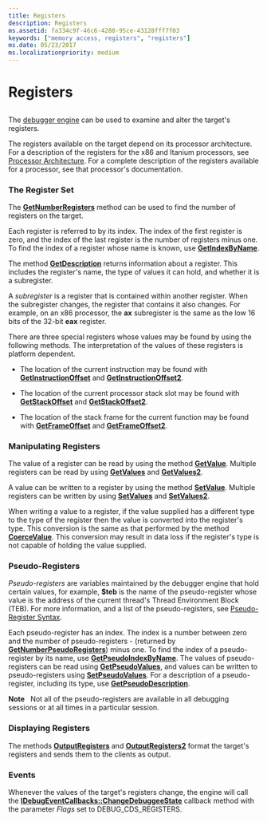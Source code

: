 ```yaml
---
title: Registers
description: Registers
ms.assetid: fa334c9f-46c6-4288-95ce-43128fff7f03
keywords: ["memory access, registers", "registers"]
ms.date: 05/23/2017
ms.localizationpriority: medium
---
```


# Registers


## <span id="ddk_registers_dbx"></span><span id="DDK_REGISTERS_DBX"></span>


The [debugger engine](introduction.md#debugger-engine) can be used to examine and alter the target's registers.

The registers available on the target depend on its processor architecture. For a description of the registers for the x86 and Itanium processors, see [Processor Architecture](processor-architecture.md). For a complete description of the registers available for a processor, see that processor's documentation.

### <span id="the_register_set"></span><span id="THE_REGISTER_SET"></span>The Register Set

The [**GetNumberRegisters**](https://msdn.microsoft.com/library/windows/hardware/ff547960) method can be used to find the number of registers on the target.

Each register is referred to by its index. The index of the first register is zero, and the index of the last register is the number of registers minus one. To find the index of a register whose name is known, use [**GetIndexByName**](https://msdn.microsoft.com/library/windows/hardware/ff546881).

The method [**GetDescription**](https://msdn.microsoft.com/library/windows/hardware/ff546575) returns information about a register. This includes the register's name, the type of values it can hold, and whether it is a subregister.

A *subregister* is a register that is contained within another register. When the subregister changes, the register that contains it also changes. For example, on an x86 processor, the **ax** subregister is the same as the low 16 bits of the 32-bit **eax** register.

There are three special registers whose values may be found by using the following methods. The interpretation of the values of these registers is platform dependent.

-   The location of the current instruction may be found with [**GetInstructionOffset**](https://msdn.microsoft.com/library/windows/hardware/ff546916) and [**GetInstructionOffset2**](https://msdn.microsoft.com/library/windows/hardware/ff546933).

-   The location of the current processor stack slot may be found with [**GetStackOffset**](https://msdn.microsoft.com/library/windows/hardware/ff548403) and [**GetStackOffset2**](https://msdn.microsoft.com/library/windows/hardware/ff548414).

-   The location of the stack frame for the current function may be found with [**GetFrameOffset**](https://msdn.microsoft.com/library/windows/hardware/ff546806) and [**GetFrameOffset2**](https://msdn.microsoft.com/library/windows/hardware/ff546815).

### <span id="manipulating_registers"></span><span id="MANIPULATING_REGISTERS"></span>Manipulating Registers

The value of a register can be read by using the method [**GetValue**](https://msdn.microsoft.com/library/windows/hardware/ff549476). Multiple registers can be read by using [**GetValues**](https://msdn.microsoft.com/library/windows/hardware/ff549480) and [**GetValues2**](https://msdn.microsoft.com/library/windows/hardware/ff549487).

A value can be written to a register by using the method [**SetValue**](https://msdn.microsoft.com/library/windows/hardware/ff556881). Multiple registers can be written by using [**SetValues**](https://msdn.microsoft.com/library/windows/hardware/ff556883) and [**SetValues2**](https://msdn.microsoft.com/library/windows/hardware/ff556884).

When writing a value to a register, if the value supplied has a different type to the type of the register then the value is converted into the register's type. This conversion is the same as that performed by the method [**CoerceValue**](https://msdn.microsoft.com/library/windows/hardware/ff539158). This conversion may result in data loss if the register's type is not capable of holding the value supplied.

### <span id="pseudo_registers"></span><span id="PSEUDO_REGISTERS"></span> Pseudo-Registers

*Pseudo-registers* are variables maintained by the debugger engine that hold certain values, for example, **$teb** is the name of the pseudo-register whose value is the address of the current thread's Thread Environment Block (TEB). For more information, and a list of the pseudo-registers, see [Pseudo-Register Syntax](pseudo-register-syntax.md).

Each pseudo-register has an index. The index is a number between zero and the number of pseudo-registers - (returned by [**GetNumberPseudoRegisters**](https://msdn.microsoft.com/library/windows/hardware/ff547957)) minus one. To find the index of a pseudo-register by its name, use [**GetPseudoIndexByName**](https://msdn.microsoft.com/library/windows/hardware/ff548206). The values of pseudo-registers can be read using [**GetPseudoValues**](https://msdn.microsoft.com/library/windows/hardware/ff548215), and values can be written to pseudo-registers using [**SetPseudoValues**](https://msdn.microsoft.com/library/windows/hardware/ff556767). For a description of a pseudo-register, including its type, use [**GetPseudoDescription**](https://msdn.microsoft.com/library/windows/hardware/ff548189).

**Note**   Not all of the pseudo-registers are available in all debugging sessions or at all times in a particular session.

 

### <span id="displaying_registers"></span><span id="DISPLAYING_REGISTERS"></span>Displaying Registers

The methods [**OutputRegisters**](https://msdn.microsoft.com/library/windows/hardware/ff553242) and [**OutputRegisters2**](https://msdn.microsoft.com/library/windows/hardware/ff553245) format the target's registers and sends them to the clients as output.

### <span id="events"></span><span id="EVENTS"></span>Events

Whenever the values of the target's registers change, the engine will call the [**IDebugEventCallbacks::ChangeDebuggeeState**](https://msdn.microsoft.com/library/windows/hardware/ff550678) callback method with the parameter *Flags* set to DEBUG\_CDS\_REGISTERS.

 

 





